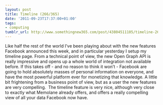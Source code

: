 ```yaml
---
layout: post
title: Timeline (266/365)
date: '2011-09-23T17:37:00+01:00'
tags:
- computing
tumblr_url: http://www.somethingnew365.com/post/43804511105/timeline-266365
---
```

Like half the rest of the world I’ve been playing about with the new features Facebook announced this week, and in particular yesterday I setup my timeline page.
From a technical point of view, the new Open Graph API is really impressive and opens up a whole world of integration not available before. If this takes off - and no reason to think it won’t - Facebook are going to hold absolutely masses of personal information on everyone, and have the most powerful platform ever for monetizing that knowledge. A little bit frightening from a business point of view, but as a user the new features are very compelling. 
The timeline feature is very nice, although very close to exactly what Memolane already offers, and offers a really compelling view of all your data Facebook now have.
